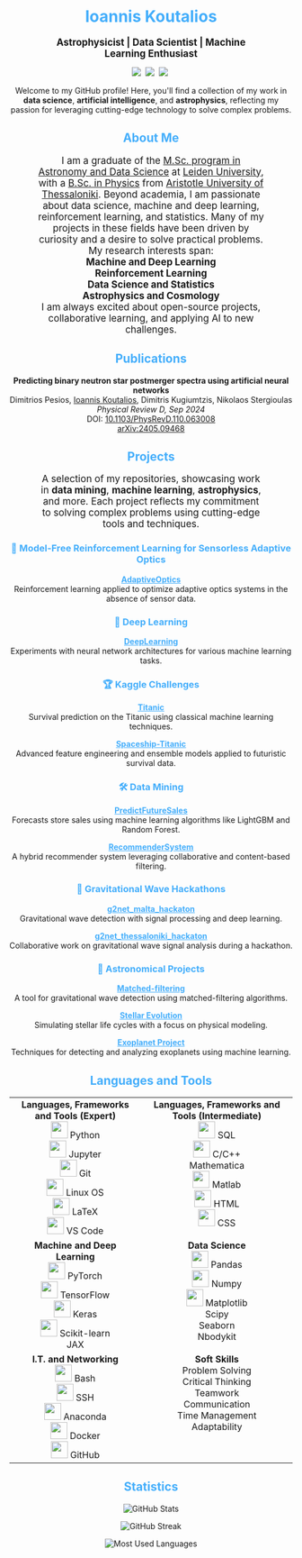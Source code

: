 <h1 align="center" style="color: #44AEFB;"> Ioannis Koutalios </h1>

<p align="center" style="margin: 0 50px; font-size: 17px;">
  <strong>Astrophysicist | Data Scientist | Machine Learning Enthusiast</strong>
</p>

<p align="center">
<a target="_blank" rel="noreferrer noopener" href="https://koutalios.space/"><img src="https://img.shields.io/badge/Website-149c90?style=for-the-badge&logo=iterm2&logoColor=white alt="Website" /></a>&nbsp;
<a target="_blank" rel="noreferrer noopener" href="https://www.linkedin.com/in/koutalios-ioannis/"><img src="https://img.shields.io/badge/LinkedIn-0e76a8?style=for-the-badge&logo=linkedin&logoColor=white alt="LinkedIn" /></a>&nbsp;
<a target="_blank" rel="noreferrer noopener" href="mailto:jkoutalios@gmail.com"><img src="https://img.shields.io/badge/Email-ff69b4?style=for-the-badge&logo=gmail&logoColor=white alt="Email" /></a>&nbsp;
</p>

<p align="center">
  Welcome to my GitHub profile! Here, you'll find a collection of my work in <strong>data science</strong>, <strong>artificial intelligence</strong>, and <strong>astrophysics</strong>, reflecting my passion for leveraging cutting-edge technology to solve complex problems.
</p>

<!-- Begin About Me -->
<h2 align="center" style="color: #44AEFB;">About Me</h2>

<p align="center" style="margin: 0 50px; font-size: 17px;">
  I am a graduate of the <a href="https://www.universiteitleiden.nl/en/education/study-programmes/master/astronomy/astronomy-and-data-science">M.Sc. program in Astronomy and Data Science</a> at <a href="https://www.universiteitleiden.nl/en">Leiden University</a>, with a <a href="https://www.physics.auth.gr/en/">B.Sc. in Physics</a> from <a href="https://www.auth.gr/en">Aristotle University of Thessaloniki</a>. Beyond academia, I am passionate about data science, machine and deep learning, reinforcement learning, and statistics. Many of my projects in these fields have been driven by curiosity and a desire to solve practical problems. My research interests span:
  <br>
  <strong>Machine and Deep Learning</strong>
  <br>
  <strong>Reinforcement Learning</strong>
  <br>
  <strong>Data Science and Statistics</strong>
  <br>
  <strong>Astrophysics and Cosmology</strong>
</p>

<p align="center" style="margin: 0 50px; font-size: 17px;">
  I am always excited about open-source projects, collaborative learning, and applying AI to new challenges.
</p>

<!-- Begin Publications -->
<h2 align="center" style="color: #44AEFB;">Publications</h2>

<p align="center">
  <strong>Predicting binary neutron star postmerger spectra using artificial neural networks</strong><br>
  Dimitrios Pesios, <u>Ioannis Koutalios</u>, Dimitris Kugiumtzis, Nikolaos Stergioulas<br>
  <em>Physical Review D, Sep 2024</em><br>
  DOI: <a href="https://doi.org/10.1103/PhysRevD.110.063008" target="_blank" rel="noopener noreferrer">
    10.1103/PhysRevD.110.063008
  </a><br>
  <a href="https://arxiv.org/abs/2405.09468" target="_blank" rel="noopener noreferrer">
    arXiv:2405.09468
  </a>
  
<!-- Begin Projects Section -->
<h2 align="center" style="color: #44AEFB;">Projects</h2>

<p align="center" style="margin: 0 50px; font-size: 17px;">
  A selection of my repositories, showcasing work in <strong>data mining</strong>, <strong>machine learning</strong>, <strong>astrophysics</strong>, and more. Each project reflects my commitment to solving complex problems using cutting-edge tools and techniques.
</p>

<div align="center">
  <h3 align="center" style="color: #44AEFB;">🌟 Model-Free Reinforcement Learning for Sensorless Adaptive Optics</h3>
  <p align="center">
    <a href="https://github.com/johnkou97/AdaptiveOptics" target="_blank" style="color: #44AEFB;">
      <strong>AdaptiveOptics</strong>
    </a><br>
    Reinforcement learning applied to optimize adaptive optics systems in the absence of sensor data.
  </p>

  <h3 align="center" style="color: #44AEFB;">🤖 Deep Learning</h3>
  <p align="center">
    <a href="https://github.com/johnkou97/DeepLearning" target="_blank" style="color: #44AEFB;">
      <strong>DeepLearning</strong>
    </a><br>
    Experiments with neural network architectures for various machine learning tasks.
  </p>

  <h3 align="center" style="color: #44AEFB;">🏆 Kaggle Challenges</h3>
  <p align="center">
    <a href="https://github.com/johnkou97/Titanic" target="_blank" style="color: #44AEFB;">
      <strong>Titanic</strong>
    </a><br>
    Survival prediction on the Titanic using classical machine learning techniques.
  </p>
  <p align="center">
    <a href="https://github.com/johnkou97/Spaceship-Titanic" target="_blank" style="color: #44AEFB;">
      <strong>Spaceship-Titanic</strong>
    </a><br>
    Advanced feature engineering and ensemble models applied to futuristic survival data.
  </p>

  <h3 align="center" style="color: #44AEFB;">🛠 Data Mining</h3>
  <p align="center">
    <a href="https://github.com/johnkou97/PredictFutureSales" target="_blank" style="color: #44AEFB;">
      <strong>PredictFutureSales</strong>
    </a><br>
    Forecasts store sales using machine learning algorithms like LightGBM and Random Forest.
  </p>
  <p align="center">
    <a href="https://github.com/johnkou97/RecommenderSystem" target="_blank" style="color: #44AEFB;">
      <strong>RecommenderSystem</strong>
    </a><br>
    A hybrid recommender system leveraging collaborative and content-based filtering.
  </p>

  <h3 align="center" style="color: #44AEFB;">🌌 Gravitational Wave Hackathons</h3>
  <p align="center">
    <a href="https://github.com/johnkou97/g2net_malta_hackaton" target="_blank" style="color: #44AEFB;">
      <strong>g2net_malta_hackaton</strong>
    </a><br>
    Gravitational wave detection with signal processing and deep learning.
  </p>
  <p align="center">
    <a href="https://github.com/johnkou97/g2net_thessaloniki_hackaton" target="_blank" style="color: #44AEFB;">
      <strong>g2net_thessaloniki_hackaton</strong>
    </a><br>
    Collaborative work on gravitational wave signal analysis during a hackathon.
  </p>

  <h3 align="center" style="color: #44AEFB;">🔭 Astronomical Projects</h3>
  <p align="center">
    <a href="https://github.com/johnkou97/matched-filtering" target="_blank" style="color: #44AEFB;">
      <strong>Matched-filtering</strong>
    </a><br>
    A tool for gravitational wave detection using matched-filtering algorithms.
  </p>
  <p align="center">
    <a href="https://github.com/johnkou97/stellar_evolution" target="_blank" style="color: #44AEFB;">
      <strong>Stellar Evolution</strong>
    </a><br>
    Simulating stellar life cycles with a focus on physical modeling.
  </p>
  <p align="center">
    <a href="https://github.com/johnkou97/Exoplanet_project" target="_blank" style="color: #44AEFB;">
      <strong>Exoplanet Project</strong>
    </a><br>
    Techniques for detecting and analyzing exoplanets using machine learning.
  </p>
</div>
<!-- End Projects Section -->



<h2 align="center" style="color: #44AEFB;">Languages and Tools</h2>

<table align="center" width="100%">
  <tr>
    <td align="center" valign="top">
      <strong>Languages, Frameworks and Tools (Expert)</strong><br>
      <img src="https://cdn.jsdelivr.net/gh/devicons/devicon/icons/python/python-original.svg" width="30"> Python<br>
      <img src="https://cdn.jsdelivr.net/gh/devicons/devicon/icons/jupyter/jupyter-original-wordmark.svg" width="30"> Jupyter<br>
      <img src="https://cdn.jsdelivr.net/gh/devicons/devicon/icons/git/git-original.svg" width="30"> Git<br>
      <img src="https://cdn.jsdelivr.net/gh/devicons/devicon/icons/linux/linux-original.svg" width="30"> Linux OS<br>
      <img src="https://cdn.jsdelivr.net/gh/devicons/devicon/icons/latex/latex-original.svg" width="30"> LaTeX<br>
      <img src="https://cdn.jsdelivr.net/gh/devicons/devicon/icons/vscode/vscode-original.svg" width="30"> VS Code
    </td>
    <td align="center" valign="top">
      <strong>Languages, Frameworks and Tools (Intermediate)</strong><br>
      <img src="https://cdn.jsdelivr.net/gh/devicons/devicon/icons/mysql/mysql-original.svg" width="30"> SQL<br>
      <img src="https://cdn.jsdelivr.net/gh/devicons/devicon/icons/c/c-original.svg" width="30"> C/C++<br>
      Mathematica<br>
      <img src="https://cdn.jsdelivr.net/gh/devicons/devicon/icons/matlab/matlab-original.svg" width="30"> Matlab<br>
      <img src="https://cdn.jsdelivr.net/gh/devicons/devicon/icons/html5/html5-original.svg" width="30"> HTML<br>
      <img src="https://cdn.jsdelivr.net/gh/devicons/devicon/icons/css3/css3-original.svg" width="30"> CSS
    </td>
  </tr>
  <tr>
    <td align="center" valign="top">
      <strong>Machine and Deep Learning</strong><br>
      <img src="https://cdn.jsdelivr.net/gh/devicons/devicon/icons/pytorch/pytorch-original.svg" width="30"> PyTorch<br>
      <img src="https://cdn.jsdelivr.net/gh/devicons/devicon/icons/tensorflow/tensorflow-original.svg" width="30"> TensorFlow<br>
      <img src="https://cdn.jsdelivr.net/gh/devicons/devicon/icons/keras/keras-original.svg" width="30"> Keras<br>
      <img src="https://cdn.jsdelivr.net/gh/devicons/devicon@latest/icons/scikitlearn/scikitlearn-original.svg" width="30"> Scikit-learn<br>
      JAX
    </td>
    <td align="center" valign="top">
      <strong>Data Science</strong><br>
      <img src="https://cdn.jsdelivr.net/gh/devicons/devicon/icons/pandas/pandas-original.svg" width="30"> Pandas<br>
      <img src="https://cdn.jsdelivr.net/gh/devicons/devicon/icons/numpy/numpy-original.svg" width="30"> Numpy<br>
      <img src="https://cdn.jsdelivr.net/gh/devicons/devicon/icons/matplotlib/matplotlib-original.svg" width="30"> Matplotlib<br>
      Scipy<br>
      Seaborn<br>
      Nbodykit
    </td>
  </tr>
  <tr>
    <td align="center" valign="top">
      <strong>I.T. and Networking</strong><br>
      <img src="https://cdn.jsdelivr.net/gh/devicons/devicon/icons/bash/bash-original.svg" width="30"> Bash<br>
      <img src="https://cdn.jsdelivr.net/gh/devicons/devicon@latest/icons/ssh/ssh-original-wordmark.svg" width="30"> SSH<br>
      <img src="https://cdn.jsdelivr.net/gh/devicons/devicon/icons/anaconda/anaconda-original.svg" width="30"> Anaconda<br>
      <img src="https://cdn.jsdelivr.net/gh/devicons/devicon/icons/docker/docker-original.svg" width="30"> Docker<br>
        <img src="https://cdn.jsdelivr.net/gh/devicons/devicon@latest/icons/github/github-original.svg" width="30"> GitHub
    </td>
    <td align="center" valign="top">
      <strong>Soft Skills</strong><br>
      Problem Solving<br>
      Critical Thinking<br>
      Teamwork<br>
      Communication<br>
      Time Management<br>
      Adaptability
    </td>
  </tr>
</table>

<!-- Statistics -->
<h2 align="center" style="color: #44AEFB;">Statistics</h2>

<!-- Begin Stats Cards -->
<!-- Resources:  -->
<!-- Github & Languages Stats: https://github.com/anuraghazra/github-readme-stats --> 
<!-- Streak Stats: https://github.com/denvercoder1/github-readme-streak-stats -->
<div class="stats" align="center">

![GitHub Stats](https://github-readme-stats.vercel.app/api?username=johnkou97&hide=stars&count_private=true&show_icons=true&theme=algolia&border_radius=20)

![GitHub Streak](https://streak-stats.demolab.com?user=johnkou97&count_private=true&theme=algolia&border_radius=20)


![Most Used Languages](https://github-readme-stats.vercel.app/api/top-langs/?username=johnkou97&layout=compact&show_icons=true&theme=algolia&border_radius=20)
</div>
<!--  End Stats Cards -->
